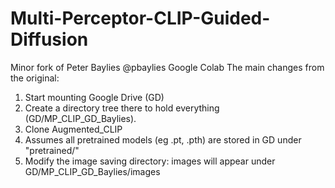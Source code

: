 # Multi-Perceptor-CLIP-Guided-Diffusion
Minor fork of Peter Baylies @pbaylies Google Colab
The main changes from the original:
1. Start mounting Google Drive (GD)
2. Create a directory tree there to hold everything (GD/MP_CLIP_GD_Baylies).
3. Clone Augmented_CLIP
4. Assumes all pretrained models (eg .pt, .pth) are stored in GD under "pretrained/"
5. Modify the image saving directory: images will appear under GD/MP_CLIP_GD_Baylies/images
